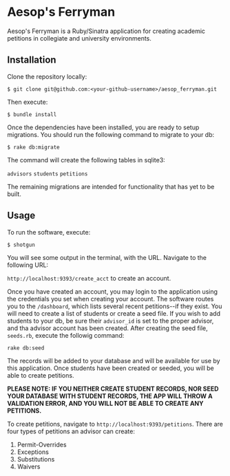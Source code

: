 # Aesop's Ferryman  

Aesop's Ferryman is a Ruby/Sinatra application for creating academic petitions in collegiate and university environments.

## Installation

Clone the repository locally:

`$ git clone git@github.com:<your-github-username>/aesop_ferryman.git`

Then execute:

`$ bundle install`

Once the dependencies have been installed, you are ready to setup migrations. You should run the following command to migrate to your db:

`$ rake db:migrate`

The command will create the following tables in sqlite3:

`advisors`
`students`
`petitions`


The remaining migrations are intended for functionality that has yet to be built.

## Usage

To run the software, execute:

`$ shotgun`

You will see some output in the terminal, with the URL. Navigate to the following URL:

`http://localhost:9393/create_acct` to create an account.

Once you have created an account, you may login to the application using the credentials you set when creating your account.
The software routes you to the `/dashboard`, which lists several recent petitions--if they exist. You will need to create a list of students or create a seed file. If you wish to add students to your db, be sure their `advisor_id` is set to the proper advisor, and tha advisor account has been created.
After creating the seed file, `seeds.rb`, execute the followig command:

`rake db:seed`

The records will be added to your database and will be available for use by this application. Once students have been created or seeded,
you will be able to create petitions.

**PLEASE NOTE: IF YOU NEITHER CREATE STUDENT RECORDS, NOR SEED YOUR DATABASE WITH
STUDENT RECORDS, THE APP WILL THROW A VALIDATION ERROR, AND YOU WILL NOT BE ABLE TO CREATE ANY PETITIONS.**

To create petitions, navigate to `http://localhost:9393/petitions`. There are four types of petitions an advisor can create:

1. Permit-Overrides
2. Exceptions
3. Substitutions
4. Waivers
